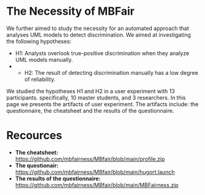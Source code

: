 # The Necessity of MBFair

We further aimed to study the necessity for an automated approach that analyses UML models to detect discrimination.
We aimed at investigating the following hypotheses:

* H1: Analysts overlook true-positive discrimination when they analyze UML models manually.
* * H2: The result of detecting discrimination manually has a low degree of reliability.

We studied the hypotheses H1 and H2 in a user experiment with 13 participants. specifically, 10 master students, and 3 researchers. In this page we presents the artifacts of user experiment. The artifacts include: the questionnaire, the  cheatsheet and the results of the questionnaire.

# Recources

* **The cheatsheet:** https://github.com/mbfairness/MBfair/blob/main/profile.zip
* **The questionair:** https://github.com/mbfairness/MBfair/blob/main/hugort.launch
* **The results of the questionnaire:** https://github.com/mbfairness/MBfair/blob/main/MBFairness.zip

